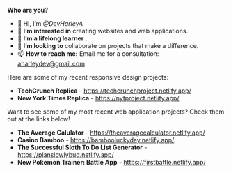 <strong>Who are you?</strong>
- 👋 Hi, I’m <em>@DevHarleyA</em>
- 👀 <strong>I’m interested in</strong> creating websites and web applications.
- 🌱 <strong>I’m a lifelong learner</strong> .
- 💞️ <strong>I’m looking to</strong> collaborate on projects that make a difference.
- 📫 <strong>How to reach me:</strong> Email me for a consultation: aharleydev@gmail.com

Here are some of my recent responsive design projects:

- <strong>TechCrunch Replica</strong> - https://techcrunchproject.netlify.app/
- <strong>New York Times Replica</strong> - https://nytproject.netlify.app/

Want to see some of my most recent web application projects? Check them out at the links below!

- <strong>The Average Calulator</strong> - https://theaveragecalculator.netlify.app/
- <strong>Casino Bamboo</strong> - https://bambooluckyday.netlify.app/
- <strong>The Successful Sloth To Do List Generator</strong> - https://planslowlybud.netlify.app/
- <strong>New Pokemon Trainer: Battle App</strong> - https://firstbattle.netlify.app/

<!---
DevHarleyA/DevHarleyA is a ✨ special ✨ repository because its `README.md` (this file) appears on your GitHub profile.
You can click the Preview link to take a look at your changes.
--->
